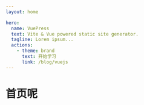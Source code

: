 ```yaml
---
layout: home

hero:
  name: VuePress
  text: Vite & Vue powered static site generator.
  tagline: Lorem ipsum...
  actions:
    - theme: brand
      text: 开始学习
      link: /blog/vuejs
---
```


# 首页呢
